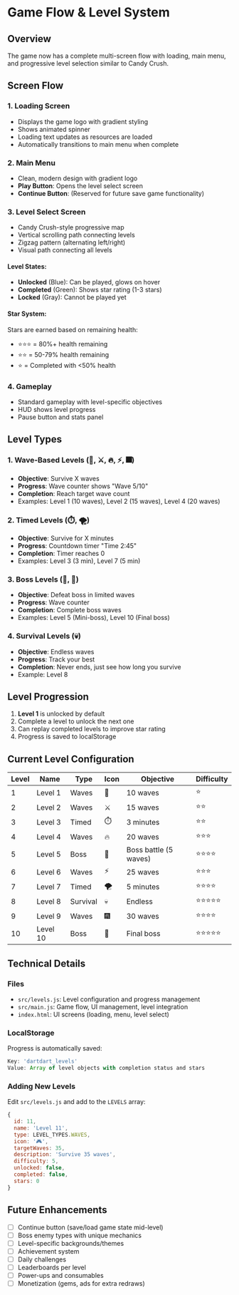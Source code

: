 # Game Flow & Level System

## Overview

The game now has a complete multi-screen flow with loading, main menu, and progressive level selection similar to Candy Crush.

## Screen Flow

### 1. Loading Screen

- Displays the game logo with gradient styling
- Shows animated spinner
- Loading text updates as resources are loaded
- Automatically transitions to main menu when complete

### 2. Main Menu

- Clean, modern design with gradient logo
- **Play Button**: Opens the level select screen
- **Continue Button**: (Reserved for future save game functionality)

### 3. Level Select Screen

- Candy Crush-style progressive map
- Vertical scrolling path connecting levels
- Zigzag pattern (alternating left/right)
- Visual path connecting all levels

#### Level States:

- **Unlocked** (Blue): Can be played, glows on hover
- **Completed** (Green): Shows star rating (1-3 stars)
- **Locked** (Gray): Cannot be played yet

#### Star System:

Stars are earned based on remaining health:

- ⭐⭐⭐ = 80%+ health remaining
- ⭐⭐ = 50-79% health remaining
- ⭐ = Completed with <50% health

### 4. Gameplay

- Standard gameplay with level-specific objectives
- HUD shows level progress
- Pause button and stats panel

## Level Types

### 1. Wave-Based Levels (🎯, ⚔️, 🔥, ⚡, 🎆)

- **Objective**: Survive X waves
- **Progress**: Wave counter shows "Wave 5/10"
- **Completion**: Reach target wave count
- Examples: Level 1 (10 waves), Level 2 (15 waves), Level 4 (20 waves)

### 2. Timed Levels (⏱️, 🌪️)

- **Objective**: Survive for X minutes
- **Progress**: Countdown timer "Time 2:45"
- **Completion**: Timer reaches 0
- Examples: Level 3 (3 min), Level 7 (5 min)

### 3. Boss Levels (👑, 👹)

- **Objective**: Defeat boss in limited waves
- **Progress**: Wave counter
- **Completion**: Complete boss waves
- Examples: Level 5 (Mini-boss), Level 10 (Final boss)

### 4. Survival Levels (💀)

- **Objective**: Endless waves
- **Progress**: Track your best
- **Completion**: Never ends, just see how long you survive
- Example: Level 8

## Level Progression

1. **Level 1** is unlocked by default
2. Complete a level to unlock the next one
3. Can replay completed levels to improve star rating
4. Progress is saved to localStorage

## Current Level Configuration

| Level | Name     | Type     | Icon | Objective             | Difficulty |
| ----- | -------- | -------- | ---- | --------------------- | ---------- |
| 1     | Level 1  | Waves    | 🎯   | 10 waves              | ⭐         |
| 2     | Level 2  | Waves    | ⚔️   | 15 waves              | ⭐⭐       |
| 3     | Level 3  | Timed    | ⏱️   | 3 minutes             | ⭐⭐       |
| 4     | Level 4  | Waves    | 🔥   | 20 waves              | ⭐⭐⭐     |
| 5     | Level 5  | Boss     | 👑   | Boss battle (5 waves) | ⭐⭐⭐⭐   |
| 6     | Level 6  | Waves    | ⚡   | 25 waves              | ⭐⭐⭐     |
| 7     | Level 7  | Timed    | 🌪️   | 5 minutes             | ⭐⭐⭐⭐   |
| 8     | Level 8  | Survival | 💀   | Endless               | ⭐⭐⭐⭐⭐ |
| 9     | Level 9  | Waves    | 🎆   | 30 waves              | ⭐⭐⭐⭐   |
| 10    | Level 10 | Boss     | 👹   | Final boss            | ⭐⭐⭐⭐⭐ |

## Technical Details

### Files

- `src/levels.js`: Level configuration and progress management
- `src/main.js`: Game flow, UI management, level integration
- `index.html`: UI screens (loading, menu, level select)

### LocalStorage

Progress is automatically saved:

```javascript
Key: 'dartdart_levels'
Value: Array of level objects with completion status and stars
```

### Adding New Levels

Edit `src/levels.js` and add to the `LEVELS` array:

```javascript
{
  id: 11,
  name: 'Level 11',
  type: LEVEL_TYPES.WAVES,
  icon: '🎮',
  targetWaves: 35,
  description: 'Survive 35 waves',
  difficulty: 5,
  unlocked: false,
  completed: false,
  stars: 0
}
```

## Future Enhancements

- [ ] Continue button (save/load game state mid-level)
- [ ] Boss enemy types with unique mechanics
- [ ] Level-specific backgrounds/themes
- [ ] Achievement system
- [ ] Daily challenges
- [ ] Leaderboards per level
- [ ] Power-ups and consumables
- [ ] Monetization (gems, ads for extra redraws)
